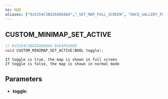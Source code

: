 ```yaml
---
ns: HUD
aliases: ["0x5354C5BA2EA868A4","_SET_MAP_FULL_SCREEN", "RACE_GALLERY_FULLSCREEN"]
---
```

## CUSTOM_MINIMAP_SET_ACTIVE

```c
// 0x5354C5BA2EA868A4 0xE4FD20D8
void CUSTOM_MINIMAP_SET_ACTIVE(BOOL toggle);
```

```
If toggle is true, the map is shown in full screen
If toggle is false, the map is shown in normal mode
```

## Parameters
* **toggle**: 


